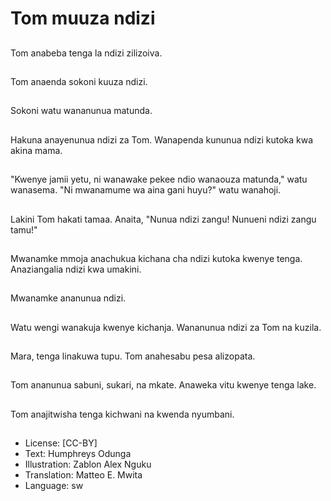 # Tom muuza ndizi

##
Tom anabeba tenga la ndizi zilizoiva.

##
Tom anaenda sokoni kuuza ndizi.

##
Sokoni watu wananunua matunda.

##
Hakuna anayenunua ndizi za Tom. Wanapenda kununua ndizi kutoka kwa akina mama.

##
"Kwenye jamii yetu, ni wanawake pekee ndio wanaouza matunda," watu wanasema. "Ni mwanamume wa aina gani huyu?" watu wanahoji.

##
Lakini Tom hakati tamaa. Anaita, "Nunua ndizi zangu! Nunueni ndizi zangu tamu!"

##
Mwanamke mmoja anachukua kichana cha ndizi kutoka kwenye tenga. Anaziangalia ndizi kwa umakini.

##
Mwanamke ananunua ndizi.

##
Watu wengi wanakuja kwenye kichanja. Wananunua ndizi za Tom na kuzila.

##
Mara, tenga linakuwa tupu. Tom anahesabu pesa alizopata.

##
Tom ananunua sabuni, sukari, na mkate. Anaweka vitu kwenye tenga lake.

##
Tom anajitwisha tenga kichwani na kwenda nyumbani.

##
* License: [CC-BY]
* Text: Humphreys Odunga
* Illustration: Zablon Alex Nguku
* Translation: Matteo E. Mwita
* Language: sw
